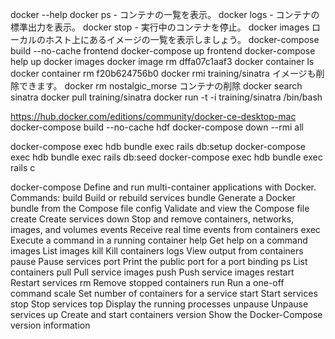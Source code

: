 docker --help
docker ps - コンテナの一覧を表示。
docker logs - コンテナの標準出力を表示。
docker stop - 実行中のコンテナを停止。
docker images ローカルのホスト上にあるイメージの一覧を表示しましょう。
docker-compose build  --no-cache frontend
docker-compose up frontend
docker-compose help up
docker images
docker image rm dffa07c1aaf3
docker container ls
docker container rm f20b624756b0
docker rmi training/sinatra  イメージも削除できます。
docker rm nostalgic_morse コンテナの削除
docker search sinatra
docker pull training/sinatra
docker run -t -i training/sinatra /bin/bash

https://hub.docker.com/editions/community/docker-ce-desktop-mac
docker-compose build --no-cache hdf
docker-compose down --rmi all

docker-compose exec hdb bundle exec rails db:setup
docker-compose exec hdb bundle exec rails db:seed
docker-compose exec hdb bundle exec rails c


docker-compose
  Define and run multi-container applications with Docker.
Commands:
  build              Build or rebuild services
  bundle             Generate a Docker bundle from the Compose file
  config             Validate and view the Compose file
  create             Create services
  down               Stop and remove containers, networks, images, and volumes
  events             Receive real time events from containers
  exec               Execute a command in a running container
  help               Get help on a command
  images             List images
  kill               Kill containers
  logs               View output from containers
  pause              Pause services
  port               Print the public port for a port binding
  ps                 List containers
  pull               Pull service images
  push               Push service images
  restart            Restart services
  rm                 Remove stopped containers
  run                Run a one-off command
  scale              Set number of containers for a service
  start              Start services
  stop               Stop services
  top                Display the running processes
  unpause            Unpause services
  up                 Create and start containers
  version            Show the Docker-Compose version information

